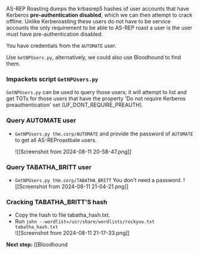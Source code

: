AS-REP Roasting dumps the krbasrep5 hashes of user accounts that have Kerberos **pre-authentication disabled**, which we can then attempt to crack offline. Unlike Kerberoasting these users do not have to be service accounts the only requirement to be able to AS-REP roast a user is the user must have pre-authentication disabled.

You have credentials from the `AUTOMATE` user.

Use `GetNPUsers.py`, alternatively, we could also use Bloodhound to find them.

### Impackets script `GetNPUsers.py`

`GetNPUsers.py` can be used to query those users; it will attempt to list and get TGTs for those users that have the property 'Do not require Kerberos preauthentication' set (UF_DONT_REQUIRE_PREAUTH).

### Query AUTOMATE user

- `GetNPUsers.py thm.corp/AUTOMATE` and provide the password of `AUTOMATE` to get all AS-REProastbale users.

	![[Screenshot from 2024-08-11 20-58-47.png]]

### Query TABATHA_BRITT user

- `GetNPUsers.py thm.corp/TABATHA_BRITT`
	You don't need a password.
	![[Screenshot from 2024-08-11 21-04-21.png]]

### Cracking TABATHA_BRITT'S hash

- Copy the hash to file tabatha_hash.txt.
- Run `john --wordlist=/usr/share/wordlists/rockyou.txt tabatha_hash.txt`    
	![[Screenshot from 2024-08-11 21-17-33.png]]

**Next step:** [[Bloodhound
